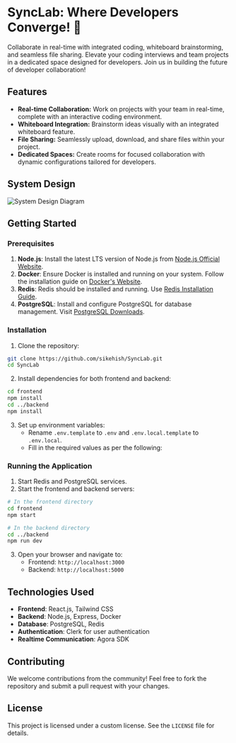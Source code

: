 # SyncLab: Where Developers Converge! 🚀

Collaborate in real-time with integrated coding, whiteboard brainstorming, and seamless file sharing. Elevate your coding interviews and team projects in a dedicated space designed for developers. Join us in building the future of developer collaboration!

## Features
- **Real-time Collaboration:** Work on projects with your team in real-time, complete with an interactive coding environment.
- **Whiteboard Integration:** Brainstorm ideas visually with an integrated whiteboard feature.
- **File Sharing:** Seamlessly upload, download, and share files within your project.
- **Dedicated Spaces:** Create rooms for focused collaboration with dynamic configurations tailored for developers.

## System Design
![System Design Diagram](https://github.com/user-attachments/assets/48a57a6c-9f77-4f5d-84fb-b42d2081b202)

## Getting Started

### Prerequisites
1. **Node.js**: Install the latest LTS version of Node.js from [Node.js Official Website](https://nodejs.org/).
2. **Docker**: Ensure Docker is installed and running on your system. Follow the installation guide on [Docker's Website](https://www.docker.com/).
3. **Redis**: Redis should be installed and running. Use [Redis Installation Guide](https://redis.io/docs/getting-started/).
4. **PostgreSQL**: Install and configure PostgreSQL for database management. Visit [PostgreSQL Downloads](https://www.postgresql.org/download/).

### Installation

1. Clone the repository:
```bash
git clone https://github.com/sikehish/SyncLab.git
cd SyncLab
```

2. Install dependencies for both frontend and backend:
```bash
cd frontend
npm install
cd ../backend
npm install
```

3. Set up environment variables:
   - Rename `.env.template` to `.env` and `.env.local.template` to `.env.local`.
   - Fill in the required values as per the following:


### Running the Application

1. Start Redis and PostgreSQL services.
2. Start the frontend and backend servers:
```bash
# In the frontend directory
cd frontend
npm start

# In the backend directory
cd ../backend
npm run dev
```
3. Open your browser and navigate to:
   - Frontend: `http://localhost:3000`
   - Backend: `http://localhost:5000`


## Technologies Used
- **Frontend**: React.js, Tailwind CSS
- **Backend**: Node.js, Express, Docker
- **Database**: PostgreSQL, Redis
- **Authentication**: Clerk for user authentication
- **Realtime Communication**: Agora SDK

## Contributing
We welcome contributions from the community! Feel free to fork the repository and submit a pull request with your changes.

## License
This project is licensed under a custom license. See the `LICENSE` file for details.

